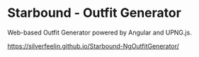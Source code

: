 # Starbound - Outfit Generator
Web-based Outfit Generator powered by Angular and UPNG.js.

https://silverfeelin.github.io/Starbound-NgOutfitGenerator/
